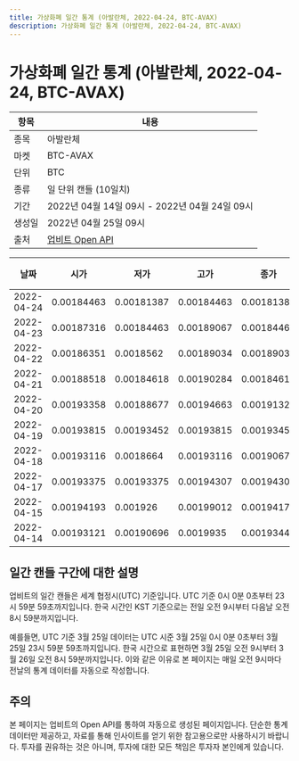 ```yaml
---
title: 가상화폐 일간 통계 (아발란체, 2022-04-24, BTC-AVAX)
description: 가상화폐 일간 통계 (아발란체, 2022-04-24, BTC-AVAX)
---
```



가상화폐 일간 통계 (아발란체, 2022-04-24, BTC-AVAX)
===

|항목|내용|
|--|--|
|종목|아발란체|
|마켓|BTC-AVAX|
|단위|BTC|
|종류|일 단위 캔들 (10일치)|
|기간|2022년 04월 14일 09시 - 2022년 04월 24일 09시|
|생성일|2022년 04월 25일 09시|
|출처|[업비트 Open API](https://docs.upbit.com)|


|날짜|시가|저가|고가|종가|비고|
|--|--|--|--|--|--|
|2022-04-24|0.00184463|0.00181387|0.00184463|0.00181387|    |
|2022-04-23|0.00187316|0.00184463|0.00189067|0.00184463|    |
|2022-04-22|0.00186351|0.0018562|0.00189034|0.00189034|    |
|2022-04-21|0.00188518|0.00184618|0.00190284|0.00184618|    |
|2022-04-20|0.00193358|0.00188677|0.00194663|0.00191324|    |
|2022-04-19|0.00193815|0.00193452|0.00193815|0.00193452|    |
|2022-04-18|0.00193116|0.0018664|0.00193116|0.00190671|    |
|2022-04-17|0.00193375|0.00193375|0.00194307|0.00194307|    |
|2022-04-15|0.00194193|0.001926|0.00199012|0.00194172|    |
|2022-04-14|0.00193121|0.00190696|0.0019935|0.00193446|    |


일간 캔들 구간에 대한 설명
---


업비트의 일간 캔들은 세계 협정시(UTC) 기준입니다. 
UTC 기준 0시 0분 0초부터 23시 59분 59초까지입니다. 
한국 시간인 KST 기준으로는 전일 오전 9시부터 다음날 오전 8시 59분까지입니다. 


예를들면, UTC 기준 3월 25일 데이터는 UTC 시준 3월 25일 0시 0분 0초부터 3월 25일 23시 59분 59초까지입니다. 
한국 시간으로 표현하면 3월 25일 오전 9시부터 3월 26일 오전 8시 59분까지입니다. 
이와 같은 이유로 본 페이지는 매일 오전 9시마다 전날의 통계 데이터를 자동으로 작성합니다. 


주의
---


본 페이지는 업비트의 Open API를 통하여 자동으로 생성된 페이지입니다. 
단순한 통계 데이터만 제공하고, 자료를 통해 인사이트를 얻기 위한 참고용으로만 사용하시기 바랍니다. 
투자를 권유하는 것은 아니며, 투자에 대한 모든 책임은 투자자 본인에게 있습니다. 
